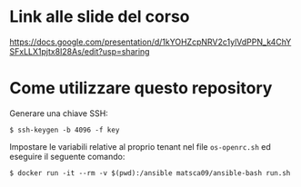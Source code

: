 # Link alle slide del corso

https://docs.google.com/presentation/d/1kYOHZcpNRV2c1ylVdPPN_k4ChYSFxLLX1pjtx8I28As/edit?usp=sharing

# Come utilizzare questo repository 

Generare una chiave SSH:
```
$ ssh-keygen -b 4096 -f key
```

Impostare le variabili relative al proprio tenant nel file `os-openrc.sh` ed eseguire il seguente comando:
```
$ docker run -it --rm -v $(pwd):/ansible matsca09/ansible-bash run.sh
```

